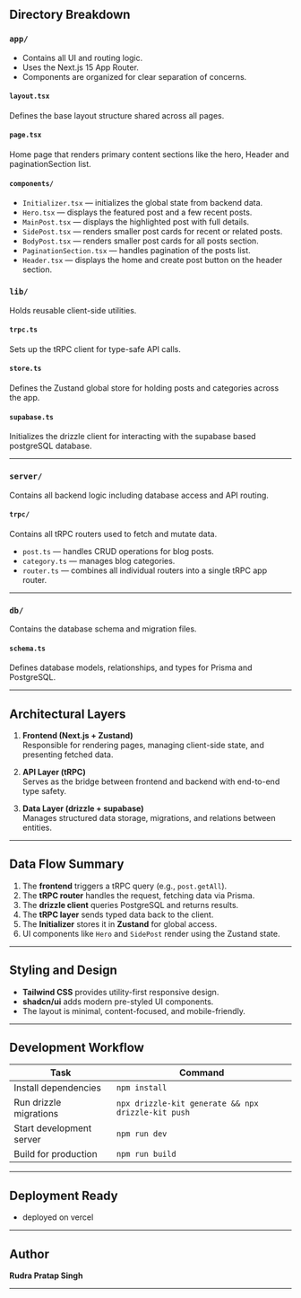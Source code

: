 ## Directory Breakdown

### **`app/`**

- Contains all UI and routing logic.
- Uses the Next.js 15 App Router.
- Components are organized for clear separation of concerns.

#### `layout.tsx`

Defines the base layout structure shared across all pages.

#### `page.tsx`

Home page that renders primary content sections like the hero, Header and paginationSection list.

#### `components/`

- `Initializer.tsx` — initializes the global state from backend data.
- `Hero.tsx` — displays the featured post and a few recent posts.
- `MainPost.tsx` — displays the highlighted post with full details.
- `SidePost.tsx` — renders smaller post cards for recent or related posts.
- `BodyPost.tsx` — renders smaller post cards for all posts section.
- `PaginationSection.tsx` — handles pagination of the posts list.
- `Header.tsx` — displays the home and create post button on the header section.

### **`lib/`**

Holds reusable client-side utilities.

#### `trpc.ts`

Sets up the tRPC client for type-safe API calls.

#### `store.ts`

Defines the Zustand global store for holding posts and categories across the app.

#### `supabase.ts`

Initializes the drizzle client for interacting with the supabase based postgreSQL database.

---

### **`server/`**

Contains all backend logic including database access and API routing.

#### `trpc/`

Contains all tRPC routers used to fetch and mutate data.

- `post.ts` — handles CRUD operations for blog posts.
- `category.ts` — manages blog categories.
- `router.ts` — combines all individual routers into a single tRPC app router.

---

### **`db/`**

Contains the database schema and migration files.

#### `schema.ts`

Defines database models, relationships, and types for Prisma and PostgreSQL.

---

## Architectural Layers

1. **Frontend (Next.js + Zustand)**  
   Responsible for rendering pages, managing client-side state, and presenting fetched data.

2. **API Layer (tRPC)**  
   Serves as the bridge between frontend and backend with end-to-end type safety.

3. **Data Layer (drizzle + supabase)**  
   Manages structured data storage, migrations, and relations between entities.

---

## Data Flow Summary

1. The **frontend** triggers a tRPC query (e.g., `post.getAll`).
2. The **tRPC router** handles the request, fetching data via Prisma.
3. The **drizzle client** queries PostgreSQL and returns results.
4. The **tRPC layer** sends typed data back to the client.
5. The **Initializer** stores it in **Zustand** for global access.
6. UI components like `Hero` and `SidePost` render using the Zustand state.

---

## Styling and Design

- **Tailwind CSS** provides utility-first responsive design.
- **shadcn/ui** adds modern pre-styled UI components.
- The layout is minimal, content-focused, and mobile-friendly.

---

## Development Workflow

| Task                     | Command                                            |
| ------------------------ | -------------------------------------------------- |
| Install dependencies     | `npm install`                                      |
| Run drizzle migrations   | `npx drizzle-kit generate && npx drizzle-kit push` |
| Start development server | `npm run dev`                                      |
| Build for production     | `npm run build`                                    |

---

## Deployment Ready

- deployed on vercel

---

## Author

**Rudra Pratap Singh**

---
